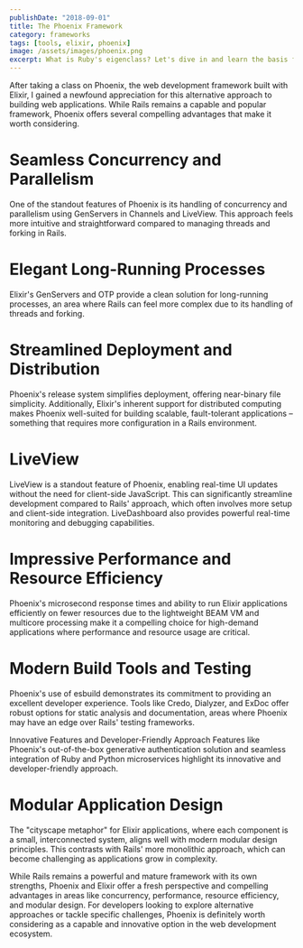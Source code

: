 ```yaml
---
publishDate: "2018-09-01"
title: The Phoenix Framework
category: frameworks
tags: [tools, elixir, phoenix]
image: /assets/images/phoenix.png
excerpt: What is Ruby's eigenclass? Let's dive in and learn the basis for ruby's metaprogramming.
---
```


After taking a class on Phoenix, the web development framework built with Elixir, I gained a newfound appreciation for this alternative approach to building web applications. While Rails remains a capable and popular framework, Phoenix offers several compelling advantages that make it worth considering.

# Seamless Concurrency and Parallelism

One of the standout features of Phoenix is its handling of concurrency and parallelism using GenServers in Channels and LiveView. This approach feels more intuitive and straightforward compared to managing threads and forking in Rails.

# Elegant Long-Running Processes

Elixir's GenServers and OTP provide a clean solution for long-running processes, an area where Rails can feel more complex due to its handling of threads and forking.

# Streamlined Deployment and Distribution

Phoenix's release system simplifies deployment, offering near-binary file simplicity. Additionally, Elixir's inherent support for distributed computing makes Phoenix well-suited for building scalable, fault-tolerant applications – something that requires more configuration in a Rails environment.

# LiveView

LiveView is a standout feature of Phoenix, enabling real-time UI updates without the need for client-side JavaScript. This can significantly streamline development compared to Rails' approach, which often involves more setup and client-side integration. LiveDashboard also provides powerful real-time monitoring and debugging capabilities.

# Impressive Performance and Resource Efficiency

Phoenix's microsecond response times and ability to run Elixir applications efficiently on fewer resources due to the lightweight BEAM VM and multicore processing make it a compelling choice for high-demand applications where performance and resource usage are critical.

# Modern Build Tools and Testing

Phoenix's use of esbuild demonstrates its commitment to providing an excellent developer experience. Tools like Credo, Dialyzer, and ExDoc offer robust options for static analysis and documentation, areas where Phoenix may have an edge over Rails' testing frameworks.

Innovative Features and Developer-Friendly Approach Features like Phoenix's out-of-the-box generative authentication solution and seamless integration of Ruby and Python microservices highlight its innovative and developer-friendly approach.

# Modular Application Design

The "cityscape metaphor" for Elixir applications, where each component is a small, interconnected system, aligns well with modern modular design principles. This contrasts with Rails' more monolithic approach, which can become challenging as applications grow in complexity.

While Rails remains a powerful and mature framework with its own strengths, Phoenix and Elixir offer a fresh perspective and compelling advantages in areas like concurrency, performance, resource efficiency, and modular design. For developers looking to explore alternative approaches or tackle specific challenges, Phoenix is definitely worth considering as a capable and innovative option in the web development ecosystem.
